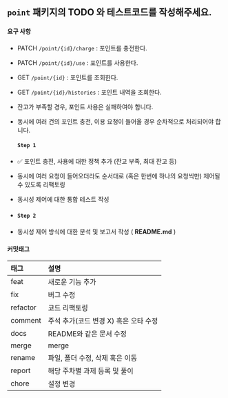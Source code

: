## `point` 패키지의 TODO 와 테스트코드를 작성해주세요.

#### 요구 사항

- PATCH  `/point/{id}/charge` : 포인트를 충전한다.
- PATCH `/point/{id}/use` : 포인트를 사용한다.
- GET `/point/{id}` : 포인트를 조회한다.
- GET `/point/{id}/histories` : 포인트 내역을 조회한다.
- 잔고가 부족할 경우, 포인트 사용은 실패하여야 합니다.
- 동시에 여러 건의 포인트 충전, 이용 요청이 들어올 경우 순차적으로 처리되어야 합니다.
  <br>


  #### `Step 1`

- ✅ 포인트 충전, 사용에 대한 정책 추가 (잔고 부족, 최대 잔고 등)
-  동시에 여러 요청이 들어오더라도 순서대로 (혹은 한번에 하나의 요청씩만) 제어될 수 있도록 리팩토링
-  동시성 제어에 대한 통합 테스트 작성

-  #### `Step 2`

- 동시성 제어 방식에 대한 분석 및 보고서 작성 ( **README.md** )

 
 #### 커밋태그

| 태그       | 설명                                 |
|:---------|:----------------------------------------|
| feat     | 새로운 기능 추가                          |
| fix      | 버그 수정                                 |
| refactor | 코드 리팩토링                             |
| comment  | 주석 추가(코드 변경 X) 혹은 오타 수정      |
| docs     | README와 같은 문서 수정     |
| merge    | merge                                      |
| rename   | 파일, 폴더 수정, 삭제 혹은 이동            |
| report   | 해당 주차별 과제 등록 및 풀이               |
| chore    | 설정 변경                                   |
